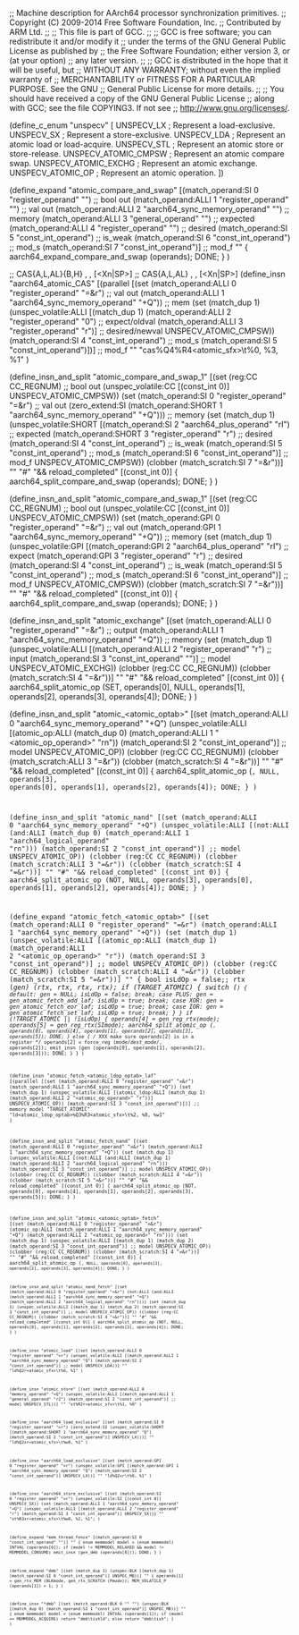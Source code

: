 ;; Machine description for AArch64 processor synchronization primitives.
;; Copyright (C) 2009-2014 Free Software Foundation, Inc.
;; Contributed by ARM Ltd.
;;
;; This file is part of GCC.
;;
;; GCC is free software; you can redistribute it and/or modify it
;; under the terms of the GNU General Public License as published by
;; the Free Software Foundation; either version 3, or (at your option)
;; any later version.
;;
;; GCC is distributed in the hope that it will be useful, but
;; WITHOUT ANY WARRANTY; without even the implied warranty of
;; MERCHANTABILITY or FITNESS FOR A PARTICULAR PURPOSE.  See the GNU
;; General Public License for more details.
;;
;; You should have received a copy of the GNU General Public License
;; along with GCC; see the file COPYING3.  If not see
;; <http://www.gnu.org/licenses/>.

(define_c_enum "unspecv"
 [
    UNSPECV_LX				; Represent a load-exclusive.
    UNSPECV_SX				; Represent a store-exclusive.
    UNSPECV_LDA				; Represent an atomic load or load-acquire.
    UNSPECV_STL				; Represent an atomic store or store-release.
    UNSPECV_ATOMIC_CMPSW		; Represent an atomic compare swap.
    UNSPECV_ATOMIC_EXCHG		; Represent an atomic exchange.
    UNSPECV_ATOMIC_OP			; Represent an atomic operation.
])

(define_expand "atomic_compare_and_swap<mode>"
  [(match_operand:SI 0 "register_operand" "")			;; bool out
   (match_operand:ALLI 1 "register_operand" "")			;; val out
   (match_operand:ALLI 2 "aarch64_sync_memory_operand" "")	;; memory
   (match_operand:ALLI 3 "general_operand" "")			;; expected
   (match_operand:ALLI 4 "register_operand" "")			;; desired
   (match_operand:SI 5 "const_int_operand")			;; is_weak
   (match_operand:SI 6 "const_int_operand")			;; mod_s
   (match_operand:SI 7 "const_int_operand")]			;; mod_f
  ""
  {
    aarch64_expand_compare_and_swap (operands);
    DONE;
  }
)

;; CAS{A,L,AL}{B,H} <Ws>, <Wt>, [<Xn|SP>]
;; CAS{A,L,AL} <Xs>, <Xt>, [<Xn|SP>]
(define_insn "aarch64_atomic_CAS<mode>"
 [(parallel
    [(set (match_operand:ALLI 0 "register_operand" "=&r")            ;; val out
          (match_operand:ALLI 1 "aarch64_sync_memory_operand" "+Q")) ;; mem
     (set (match_dup 1)
          (unspec_volatile:ALLI
            [(match_dup 1)
             (match_operand:ALLI 2 "register_operand" "0") ;; expect/oldval
             (match_operand:ALLI 3 "register_operand" "r")] ;; desired/newval
            UNSPECV_ATOMIC_CMPSW))
      (match_operand:SI 4 "const_int_operand")  ;; mod_s
      (match_operand:SI 5 "const_int_operand")])] ;; mod_f
  ""
  "cas%Q4%R4<atomic_sfx>\t%<w>0, %<w>3, %1"
)

(define_insn_and_split "atomic_compare_and_swap<mode>_1"
  [(set (reg:CC CC_REGNUM)					;; bool out
    (unspec_volatile:CC [(const_int 0)] UNSPECV_ATOMIC_CMPSW))
   (set (match_operand:SI 0 "register_operand" "=&r")		;; val out
    (zero_extend:SI
      (match_operand:SHORT 1 "aarch64_sync_memory_operand" "+Q"))) ;; memory
   (set (match_dup 1)
    (unspec_volatile:SHORT
      [(match_operand:SI 2 "aarch64_plus_operand" "rI")	;; expected
       (match_operand:SHORT 3 "register_operand" "r")	;; desired
       (match_operand:SI 4 "const_int_operand")		;; is_weak
       (match_operand:SI 5 "const_int_operand")		;; mod_s
       (match_operand:SI 6 "const_int_operand")]		;; mod_f
      UNSPECV_ATOMIC_CMPSW))
   (clobber (match_scratch:SI 7 "=&r"))]
  ""
  "#"
  "&& reload_completed"
  [(const_int 0)]
  {
    aarch64_split_compare_and_swap (operands);
    DONE;
  }
)

(define_insn_and_split "atomic_compare_and_swap<mode>_1"
  [(set (reg:CC CC_REGNUM)					;; bool out
    (unspec_volatile:CC [(const_int 0)] UNSPECV_ATOMIC_CMPSW))
   (set (match_operand:GPI 0 "register_operand" "=&r")		;; val out
    (match_operand:GPI 1 "aarch64_sync_memory_operand" "+Q")) ;; memory
   (set (match_dup 1)
    (unspec_volatile:GPI
      [(match_operand:GPI 2 "aarch64_plus_operand" "rI")	;; expect
       (match_operand:GPI 3 "register_operand" "r")		;; desired
       (match_operand:SI 4 "const_int_operand")		;; is_weak
       (match_operand:SI 5 "const_int_operand")		;; mod_s
       (match_operand:SI 6 "const_int_operand")]		;; mod_f
      UNSPECV_ATOMIC_CMPSW))
   (clobber (match_scratch:SI 7 "=&r"))]
  ""
  "#"
  "&& reload_completed"
  [(const_int 0)]
  {
    aarch64_split_compare_and_swap (operands);
    DONE;
  }
)

(define_insn_and_split "atomic_exchange<mode>"
  [(set (match_operand:ALLI 0 "register_operand" "=&r")		;; output
    (match_operand:ALLI 1 "aarch64_sync_memory_operand" "+Q")) ;; memory
   (set (match_dup 1)
    (unspec_volatile:ALLI
      [(match_operand:ALLI 2 "register_operand" "r")	;; input
       (match_operand:SI 3 "const_int_operand" "")]		;; model
      UNSPECV_ATOMIC_EXCHG))
   (clobber (reg:CC CC_REGNUM))
   (clobber (match_scratch:SI 4 "=&r"))]
  ""
  "#"
  "&& reload_completed"
  [(const_int 0)]
  {
    aarch64_split_atomic_op (SET, operands[0], NULL, operands[1],
			    operands[2], operands[3], operands[4]);
    DONE;
  }
)

(define_insn_and_split "atomic_<atomic_optab><mode>"
  [(set (match_operand:ALLI 0 "aarch64_sync_memory_operand" "+Q")
    (unspec_volatile:ALLI
      [(atomic_op:ALLI (match_dup 0)
	(match_operand:ALLI 1 "<atomic_op_operand>" "rn"))
       (match_operand:SI 2 "const_int_operand")]		;; model
      UNSPECV_ATOMIC_OP))
       (clobber (reg:CC CC_REGNUM))
   (clobber (match_scratch:ALLI 3 "=&r"))
   (clobber (match_scratch:SI 4 "=&r"))]
  ""
  "#"
  "&& reload_completed"
  [(const_int 0)]
  {
    aarch64_split_atomic_op (<CODE>, NULL, operands[3], operands[0],
			    operands[1], operands[2], operands[4]);
    DONE;
  }
)

(define_insn_and_split "atomic_nand<mode>"
  [(set (match_operand:ALLI 0 "aarch64_sync_memory_operand" "+Q")
    (unspec_volatile:ALLI
      [(not:ALLI
	(and:ALLI (match_dup 0)
	  (match_operand:ALLI 1 "aarch64_logical_operand" "rn")))
       (match_operand:SI 2 "const_int_operand")]		;; model
      UNSPECV_ATOMIC_OP))
   (clobber (reg:CC CC_REGNUM))
   (clobber (match_scratch:ALLI 3 "=&r"))
   (clobber (match_scratch:SI 4 "=&r"))]
  ""
  "#"
  "&& reload_completed"
  [(const_int 0)]
  {
     aarch64_split_atomic_op (NOT, NULL, operands[3], operands[0],
			     operands[1], operands[2], operands[4]);
     DONE;
  }
)

(define_expand "atomic_fetch_<atomic_optab><mode>"
  [(set (match_operand:ALLI 0 "register_operand" "=&r")
        (match_operand:ALLI 1 "aarch64_sync_memory_operand" "+Q"))
   (set (match_dup 1)
        (unspec_volatile:ALLI
          [(atomic_op:ALLI
             (match_dup 1)
             (match_operand:ALLI 2 "<atomic_op_operand>" "r"))
           (match_operand:SI 3 "const_int_operand")]		;; model
          UNSPECV_ATOMIC_OP))
   (clobber (reg:CC CC_REGNUM))
   (clobber (match_scratch:ALLI 4 "=&r"))
   (clobber (match_scratch:SI 5 "=&r"))]
  ""
  {
    bool isLdOp = false;;
    rtx (*gen) (rtx, rtx, rtx, rtx);
    if (TARGET_ATOMIC)
      {
        switch (<CODE>) {
          default:
            gen = NULL;
            isLdOp = false;
            break;
          case PLUS:
            gen = gen_atomic_fetch_add<mode>_laf;
            isLdOp = true;
            break;
          case XOR:
            gen = gen_atomic_fetch_eor<mode>_laf;
            isLdOp = true;
            break;
          case IOR:
            gen = gen_atomic_fetch_set<mode>_laf;
            isLdOp = true;
            break;
          }
      }
    if (!TARGET_ATOMIC || !isLdOp)
      {
        operands[4] = gen_reg_rtx(<MODE>mode);
        operands[5] = gen_reg_rtx(SImode);
        aarch64_split_atomic_op (<CODE>, operands[0], operands[4], operands[1],
                                 operands[2], operands[3], operands[5]);
        DONE;
      }
    else
      {
        /* XXX make sure operands[2] is in a register */
        operands[2] = force_reg (<MODE>mode/*dest_mode*/, operands[2]);
        emit_insn (gen (operands[0], operands[1], operands[2],  operands[3]));
        DONE;
      }
  }
)

(define_insn "atomic_fetch_<atomic_ldop_optab><mode>_laf"
  [(parallel
   [(set (match_operand:ALLI 0 "register_operand" "=&r")
         (match_operand:ALLI 1 "aarch64_sync_memory_operand" "+Q"))
    (set (match_dup 1)
         (unspec_volatile:ALLI
           [(atomic_ldop:ALLI
              (match_dup 1)
              (match_operand:ALLI 2 "<atomic_op_operand>" "r"))]
          UNSPECV_ATOMIC_OP))
    (match_operand:SI 3 "const_int_operand")])]          ;; memory model
  "TARGET_ATOMIC"
  "ld<atomic_ldop_optab>%Q3%R3<atomic_sfx>\t%<w>2, %<w>0, %w1"
)

(define_insn_and_split "atomic_fetch_nand<mode>"
  [(set (match_operand:ALLI 0 "register_operand" "=&r")
    (match_operand:ALLI 1 "aarch64_sync_memory_operand" "+Q"))
   (set (match_dup 1)
    (unspec_volatile:ALLI
      [(not:ALLI
	 (and:ALLI (match_dup 1)
	   (match_operand:ALLI 2 "aarch64_logical_operand" "rn")))
       (match_operand:SI 3 "const_int_operand")]		;; model
      UNSPECV_ATOMIC_OP))
   (clobber (reg:CC CC_REGNUM))
   (clobber (match_scratch:ALLI 4 "=&r"))
   (clobber (match_scratch:SI 5 "=&r"))]
  ""
  "#"
  "&& reload_completed"
  [(const_int 0)]
  {
    aarch64_split_atomic_op (NOT, operands[0], operands[4], operands[1],
			    operands[2], operands[3], operands[5]);
    DONE;
  }
)

(define_insn_and_split "atomic_<atomic_optab>_fetch<mode>"
  [(set (match_operand:ALLI 0 "register_operand" "=&r")
    (atomic_op:ALLI
      (match_operand:ALLI 1 "aarch64_sync_memory_operand" "+Q")
      (match_operand:ALLI 2 "<atomic_op_operand>" "rn")))
   (set (match_dup 1)
    (unspec_volatile:ALLI
      [(match_dup 1) (match_dup 2)
       (match_operand:SI 3 "const_int_operand")]		;; model
      UNSPECV_ATOMIC_OP))
    (clobber (reg:CC CC_REGNUM))
   (clobber (match_scratch:SI 4 "=&r"))]
  ""
  "#"
  "&& reload_completed"
  [(const_int 0)]
  {
    aarch64_split_atomic_op (<CODE>, NULL, operands[0], operands[1],
			     operands[2], operands[3], operands[4]);
    DONE;
  }
)

(define_insn_and_split "atomic_nand_fetch<mode>"
  [(set (match_operand:ALLI 0 "register_operand" "=&r")
    (not:ALLI
      (and:ALLI
	(match_operand:ALLI 1 "aarch64_sync_memory_operand" "+Q")
	(match_operand:ALLI 2 "aarch64_logical_operand" "rn"))))
   (set (match_dup 1)
    (unspec_volatile:ALLI
      [(match_dup 1) (match_dup 2)
       (match_operand:SI 3 "const_int_operand")]		;; model
      UNSPECV_ATOMIC_OP))
   (clobber (reg:CC CC_REGNUM))
   (clobber (match_scratch:SI 4 "=&r"))]
  ""
  "#"
  "&& reload_completed"
  [(const_int 0)]
  {
    aarch64_split_atomic_op (NOT, NULL, operands[0], operands[1],
			    operands[2], operands[3], operands[4]);
    DONE;
  }
)

(define_insn "atomic_load<mode>"
  [(set (match_operand:ALLI 0 "register_operand" "=r")
    (unspec_volatile:ALLI
      [(match_operand:ALLI 1 "aarch64_sync_memory_operand" "Q")
       (match_operand:SI 2 "const_int_operand")]			;; model
      UNSPECV_LDA))]
  ""
  "ld%Q2r<atomic_sfx>\t%<w>0, %1"
)

(define_insn "atomic_store<mode>"
  [(set (match_operand:ALLI 0 "memory_operand" "=Q")
    (unspec_volatile:ALLI
      [(match_operand:ALLI 1 "general_operand" "rZ")
       (match_operand:SI 2 "const_int_operand")]			;; model
      UNSPECV_STL))]
  ""
  "st%R2r<atomic_sfx>\t%<w>1, %0"
)

(define_insn "aarch64_load_exclusive<mode>"
  [(set (match_operand:SI 0 "register_operand" "=r")
    (zero_extend:SI
      (unspec_volatile:SHORT
	[(match_operand:SHORT 1 "aarch64_sync_memory_operand" "Q")
	 (match_operand:SI 2 "const_int_operand")]
	UNSPECV_LX)))]
  ""
  "ld%Q2xr<atomic_sfx>\t%w0, %1"
)

(define_insn "aarch64_load_exclusive<mode>"
  [(set (match_operand:GPI 0 "register_operand" "=r")
    (unspec_volatile:GPI
      [(match_operand:GPI 1 "aarch64_sync_memory_operand" "Q")
       (match_operand:SI 2 "const_int_operand")]
      UNSPECV_LX))]
  ""
  "ld%Q2xr\t%<w>0, %1"
)

(define_insn "aarch64_store_exclusive<mode>"
  [(set (match_operand:SI 0 "register_operand" "=r")
    (unspec_volatile:SI [(const_int 0)] UNSPECV_SX))
   (set (match_operand:ALLI 1 "aarch64_sync_memory_operand" "=Q")
    (unspec_volatile:ALLI
      [(match_operand:ALLI 2 "register_operand" "r")
       (match_operand:SI 3 "const_int_operand")]
      UNSPECV_SX))]
  ""
  "st%R3xr<atomic_sfx>\t%w0, %<w>2, %1";
)

(define_expand "mem_thread_fence"
  [(match_operand:SI 0 "const_int_operand" "")]
  ""
  {
    enum memmodel model = (enum memmodel) INTVAL (operands[0]);
    if (model != MEMMODEL_RELAXED && model != MEMMODEL_CONSUME)
      emit_insn (gen_dmb (operands[0]));
    DONE;
  }
)

(define_expand "dmb"
  [(set (match_dup 1)
    (unspec:BLK [(match_dup 1) (match_operand:SI 0 "const_int_operand")]
     UNSPEC_MB))]
   ""
   {
    operands[1] = gen_rtx_MEM (BLKmode, gen_rtx_SCRATCH (Pmode));
    MEM_VOLATILE_P (operands[1]) = 1;
  }
)

(define_insn "*dmb"
  [(set (match_operand:BLK 0 "" "")
    (unspec:BLK [(match_dup 0) (match_operand:SI 1 "const_int_operand")]
     UNSPEC_MB))]
  ""
  {
    enum memmodel model = (enum memmodel) INTVAL (operands[1]);
    if (model == MEMMODEL_ACQUIRE)
      return "dmb\\tishld";
    else
      return "dmb\\tish";
  }
)
